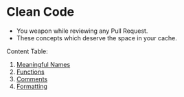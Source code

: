 # Clean Code
* You weapon while reviewing any Pull Request.
* These concepts which deserve the space in your cache. 

Content Table:
1. [Meaningful Names](clean-code/chapter2-meaningful-names.md)
2. [Functions](clean-code/chapter3-functions.md)
3. [Comments](clean-code/chapter4-comments.md)
4. [Formatting](clean-code/chapter5-formatting.md) 